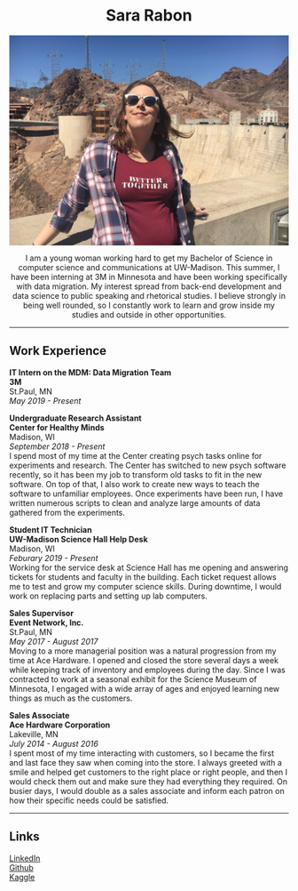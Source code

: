 <h1 style="text-align:center">Sara Rabon</h1>
<img src="img/self.jpg"align="middle">

<p style = "text-align:center"> I am a young woman working hard to get my Bachelor of Science in computer science and communications at UW-Madison. This summer, I have been interning at 3M in Minnesota and have been working specifically with data migration. My interest spread from back-end development and data science to public speaking and rhetorical studies. I believe strongly in being well rounded, so I constantly work to learn and grow inside my studies and outside in other opportunities.</p>


___

## Work Experience

__IT Intern on the MDM: Data Migration Team__  
__3M__  
St.Paul, MN   
_May 2019 - Present_  

__Undergraduate Research Assistant__  
__Center for Healthy Minds__  
Madison, WI  
_September 2018 - Present_  
I spend most of my time at the Center creating psych tasks online for experiments and research. The Center has switched to new psych software recently, so it has been my job to transform old tasks to fit in the new software. On top of that, I also work to create new ways to teach the software to unfamiliar employees. Once experiments have been run, I have written numerous scripts to clean and analyze large amounts of data gathered from the experiments. 


__Student IT Technician__  
__UW-Madison Science Hall Help Desk__  
Madison, WI  
_Feburary 2019 - Present_  
Working for the service desk at Science Hall has me opening and answering tickets for students and faculty in the building. Each ticket request allows me to test and grow my computer science skills. During downtime, I would work on replacing parts and setting up lab computers.

__Sales Supervisor__  
__Event Network, Inc.__  
St.Paul, MN  
_May 2017 - August 2017_  
Moving to a more managerial position was a natural progression from my time at Ace Hardware. I opened and closed the store several days a week while keeping track of inventory and employees during the day. Since I was contracted to work at a seasonal exhibit for the Science Museum of Minnesota, I engaged with a wide array of ages and enjoyed learning new things as much as the customers.  


__Sales Associate__  
__Ace Hardware Corporation__  
Lakeville, MN  
_July 2014 - August 2016_  
I spent most of my time interacting with customers, so I became the first and last face they saw when coming into the store. I always greeted with a smile and helped get customers to the right place or right people, and then I would check them out and make sure they had everything they required. On busier days, I would double as a sales associate and inform each patron on how their specific needs could be satisfied.  

___
## Links
[LinkedIn](www.linkedin.com/in/sara-rabon)  
[Github](https://github.com/skrabon)  
[Kaggle](https://www.kaggle.com/srabon)


